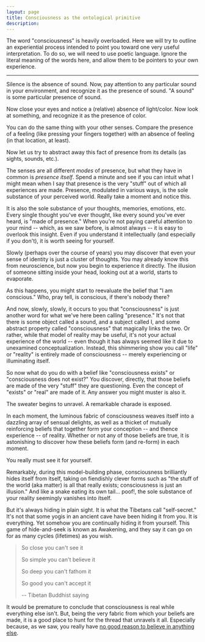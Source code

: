 ```yaml
---
layout: page
title: Consciousness as the ontological primitive
description:
---
```


The word "consciousness" is heavily overloaded. Here we will try to
outline an experiential process intended to point you toward
one very useful interpretation. To do so, we will need to use poetic
language. Ignore the literal meaning of the words here, and allow them
to be pointers to your own experience.

---

Silence is the absence of sound. Now, pay attention to any particular sound in
your environment, and recognize it as the presence of sound. "A sound" is some
particular presence of sound.

Now close your eyes and notice a (relative) absence of light/color. Now look at
something, and recognize it as the presence of color.

You can do the same thing with your other senses. Compare the presence of a
feeling (like pressing your fingers together) with an absence of feeling (in
that location, at least).

Now let us try to abstract away this fact of presence from its details (as
sights, sounds, etc.).

The senses are all different *modes* of presence, but what they have in common is
*presence itself*. Spend a minute and see if you can intuit what I might mean when
I say that presence is the very "stuff" out of which all experiences are made.
Presence, modulated in various ways, is the sole substance of your perceived
world. Really take a moment and notice this.

It is also the sole substance of your thoughts, memories, emotions, etc. Every
single thought you've ever thought, like every sound you've ever heard, is "made
of presence." When you're not paying careful attention to your mind -- which, as
we saw before, is almost always -- it is easy to overlook this insight. Even if
you understand it intellectually (and especially if you don't), it is worth
seeing for yourself.


Slowly (perhaps over the course of years) you may discover that even your sense
of identity is just a cluster of thoughts. You may already know this from
neuroscience, but now you begin to experience it directly. The illusion of
someone sitting inside your head, looking out at a world, starts to evaporate.


As this happens, you might start to reevaluate the belief that "I am conscious."
Who, pray tell, is conscious, if there's nobody there?

And now, slowly, slowly, it occurs to you that "consciousness" is just another
word for what we've here been calling "presence." It's not that there is some
object called a sound, and a subject called I, and some abstract property called
"consciousness" that magically links the two. Or rather, while that model of
reality may be useful, it's not your actual experience of the world -- even
though it has always seemed like it due to unexamined conceptualization.
Instead, this shimmering show you call "life" or "reality" is entirely made of
consciousness -- merely experiencing or illuminating itself.

So now what do you do with a belief like "consciousness exists" or
"consciousness does not exist?" You discover, directly, that those beliefs are
made of the very "stuff" they are questioning. Even the concept of "exists" or
"real" are made of it. Any answer you might muster is also it.

The sweater begins to unravel. A remarkable charade is exposed.

In each moment, the luminous fabric of consciousness weaves itself into a
dazzling array of sensual delights, as well as a thicket of mutually reinforcing
beliefs that together form your conception -- and thence experience -- of
reality. Whether or not any of those beliefs are true, it is astonishing to
discover how these beliefs form (and re-form) in each moment.

You really must see it for yourself.

Remarkably, during this model-building phase, consciousness brilliantly hides
itself from itself, taking on fiendishly clever forms such as "the stuff of the
world (aka matter) is all that really exists; consciousness is just an
illusion." And like a snake eating its own tail... poof!, the sole substance of
your reality seemingly vanishes into itself.

But it's always hiding in plain sight. It is what the Tibetans call
"self-secret." It's not that some yogis in an ancient cave have been hiding it
from you. It is everything. Yet somehow you are continually hiding it from
yourself. This game of hide-and-seek is known as Awakening, and they say it can
go on for as many cycles (lifetimes) as you wish.

> So close you can't see it
>
> So simple you can't believe it
>
> So deep you can't fathom it
>
> So good you can't accept it
>
> -- Tibetan Buddhist saying

It would be premature to conclude that consciousness is real while everything
else isn't. But, being the very fabric from which your beliefs are made, it is a
good place to hunt for the thread that unravels it all. Especially because,
as we saw, you really have
[no good reason to believe in anything else](radical-skepticism.html).


